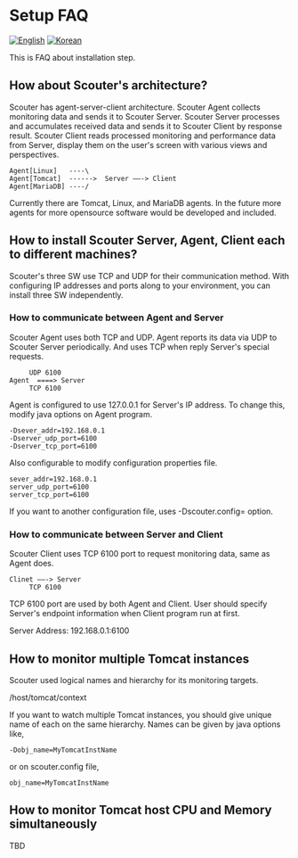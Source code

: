 # Setup FAQ
[![English](https://img.shields.io/badge/language-English-orange.svg)](Setup-FAQ.md) [![Korean](https://img.shields.io/badge/language-Korean-blue.svg)](Setup-FAQ_kr.md)

This is FAQ about installation step.

## How about Scouter's architecture?
Scouter has agent-server-client architecture. Scouter Agent collects monitoring data and sends it to Scouter Server. Scouter Server processes and accumulates received data and sends it to Scouter Client by response result. Scouter Client reads processed monitoring and performance data from Server, display them on the user's screen with various views and perspectives.
```
Agent[Linux]   ----\
Agent[Tomcat]  ------>  Server ——-> Client
Agent[MariaDB] ----/ 
```
Currently there are Tomcat, Linux, and MariaDB agents. In the future more agents for more opensource software would be developed and included.

## How to install Scouter Server, Agent, Client each to different machines?
Scouter's three SW use TCP and UDP for their communication method. With configuring IP addresses and ports along to your environment, you can install three SW independently.

### How to communicate between Agent and Server
Scouter Agent uses both TCP and UDP. Agent reports its data via UDP to Scouter Server periodically. And uses TCP when reply Server's special requests. 
```
     UDP 6100
Agent  ====> Server 
     TCP 6100
```
Agent is configured to use 127.0.0.1 for Server's IP address. To change this, modify java options on Agent program.

```
-Dsever_addr=192.168.0.1
-Dserver_udp_port=6100
-Dserver_tcp_port=6100
```
Also configurable to modify configuration properties file.
```
sever_addr=192.168.0.1
server_udp_port=6100
server_tcp_port=6100
```

If you want to another configuration file, uses -Dscouter.config=<file path> option.

### How to communicate between Server and Client
Scouter Client uses TCP 6100 port to request monitoring data, same as Agent does.
```
Clinet ——-> Server 
     TCP 6100
```
TCP 6100 port are used by both Agent and Client. User should specify Server's endpoint information when Client program run at first.

Server Address: 192.168.0.1:6100

## How to monitor multiple Tomcat instances
Scouter used logical names and hierarchy for its monitoring targets.

/host/tomcat/context 

If you want to watch multiple Tomcat instances, you should give unique name of each on the same hierarchy. 
Names can be given by java options like, 
```
-Dobj_name=MyTomcatInstName 
```
or on scouter.config file,
```
obj_name=MyTomcatInstName
```

## How to monitor Tomcat host CPU and Memory simultaneously
TBD


